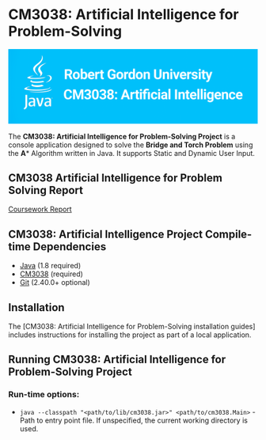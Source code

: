 # CM3038: Artificial Intelligence for Problem-Solving

![](docs/fa3246798482f022d533d209a088fc09.png)

The **CM3038: Artificial Intelligence for Problem-Solving Project** is a console application designed to solve the **Bridge
and Torch Problem** using the **A*** Algorithm written in Java.
It supports Static and Dynamic User Input.

## CM3038 Artificial Intelligence for Problem Solving Report

[Coursework Report](https://github.com/dmitoiu/CM3038-Artificial-Intelligence-for-Problem-Solving/blob/master/report/CM3038-Coursework-2.pdf)

## CM3038: Artificial Intelligence Project Compile-time Dependencies

* [Java](http://www.java.com) (1.8 required)
* [CM3038](lib/cm3038-coursework/cm3038.jar) (required)
* [Git](https://git-scm.com) (2.40.0+ optional)

## Installation

The [CM3038: Artificial Intelligence for Problem-Solving installation guides] includes instructions for installing the project as part of a local application.

## Running CM3038: Artificial Intelligence for Problem-Solving Project

### Run-time options:

* `java --classpath "<path/to/lib/cm3038.jar>" <path/to/cm3038.Main>` - Path to entry point file. If unspecified, the current working directory is used.